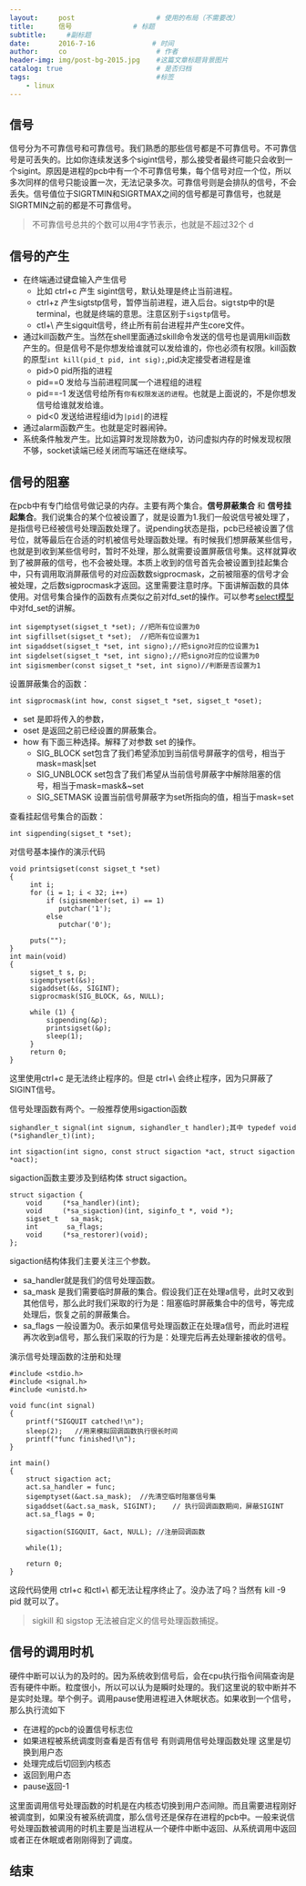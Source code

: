 ```yaml
---
layout:     post                    # 使用的布局（不需要改）
title:      信号               # 标题 
subtitle:     #副标题
date:       2016-7-16              # 时间
author:     co                      # 作者
header-img: img/post-bg-2015.jpg    #这篇文章标题背景图片
catalog: true                       # 是否归档
tags:                               #标签
    - linux
---
```

## 信号
信号分为不可靠信号和可靠信号。我们熟悉的那些信号都是不可靠信号。不可靠信号是可丢失的。比如你连续发送多个sigint信号，那么接受者最终可能只会收到一个sigint。原因是进程的pcb中有一个不可靠信号集，每个信号对应一个位，所以多次同样的信号只能设置一次，无法记录多次。可靠信号则是会排队的信号，不会丢失。信号值位于SIGRTMIN和SIGRTMAX之间的信号都是可靠信号，也就是SIGRTMIN之前的都是不可靠信号。
> 不可靠信号总共的个数可以用4字节表示，也就是不超过32个
d
## 信号的产生

- 在终端通过键盘输入产生信号 
  - 比如 ctrl+c 产生 sigint信号，默认处理是终止当前进程。
  - ctrl+z 产生sigtstp信号，暂停当前进程，进入后台。sig`t`stp中的t是terminal，也就是终端的意思。注意区别于`sigstp`信号。
  - ctl+\ 产生sigquit信号，终止所有前台进程并产生core文件。
- 通过kill函数产生。当然在shell里面通过skill命令发送的信号也是调用kill函数产生的。但是信号不是你想发给谁就可以发给谁的，你也必须有权限。kill函数的原型`int kill(pid_t pid, int sig);`,pid决定接受者进程是谁
  - pid>0 pid所指的进程
  - pid==0 发给与当前进程同属一个进程组的进程
  - pid==-1 发送信号给所有`你有权限发送的进程`。也就是上面说的，不是你想发信号给谁就发给谁。
  - pid<0 发送给进程组id为`|pid|`的进程
- 通过alarm函数产生。也就是定时器闹钟。
- 系统条件触发产生。比如运算时发现除数为0，访问虚拟内存的时候发现权限不够，socket读端已经关闭而写端还在继续写。

## 信号的阻塞
在pcb中有专门给信号做记录的内存。主要有两个集合。**信号屏蔽集合** 和 **信号挂起集合**。我们说集合的某个位被设置了，就是设置为1.我们一般说信号被处理了，是指信号已经被信号处理函数处理了。说pending状态是指，pcb已经被设置了信号位，就等最后在合适的时机被信号处理函数处理。有时候我们想屏蔽某些信号，也就是到收到某些信号时，暂时不处理，那么就需要设置屏蔽信号集。这样就算收到了被屏蔽的信号，也不会被处理。本质上收到的信号首先会被设置到挂起集合中，只有调用取消屏蔽信号的对应函数数sigprocmask，之前被阻塞的信号才会被处理，之后数sigprocmask才返回。这里需要注意时序。下面讲解函数的具体使用。对信号集合操作的函数有点类似之前对fd_set的操作。可以参考[select模型](https://whatplane.github.io/2017/07/17/network-select/)中对fd_set的讲解。

```
int sigemptyset(sigset_t *set); //把所有位设置为0
int sigfillset(sigset_t *set);  //把所有位设置为1
int sigaddset(sigset_t *set, int signo);//把signo对应的位设置为1
int sigdelset(sigset_t *set, int signo);//把signo对应的位设置为0
int sigismember(const sigset_t *set, int signo)//判断是否设置为1
```
设置屏蔽集合的函数：

```
int sigprocmask(int how, const sigset_t *set, sigset_t *oset); 
```
- set 是即将传入的参数，
- oset 是返回之前已经设置的屏蔽集合。
- how 有下面三种选择。解释了对参数 set 的操作。
  - SIG_BLOCK set包含了我们希望添加到当前信号屏蔽字的信号，相当于mask=mask|set
  - SIG_UNBLOCK set包含了我们希望从当前信号屏蔽字中解除阻塞的信号，相当于mask=mask&~set
  - SIG_SETMASK  设置当前信号屏蔽字为set所指向的值，相当于mask=set

查看挂起信号集合的函数：
```
int sigpending(sigset_t *set);	
```
对信号基本操作的演示代码

```
void printsigset(const sigset_t *set)
{
	 int i;
	 for (i = 1; i < 32; i++)
		 if (sigismember(set, i) == 1)
		 	putchar('1');
		 else
		 	putchar('0');

	 puts("");
}
int main(void)
{
	 sigset_t s, p;
	 sigemptyset(&s);
	 sigaddset(&s, SIGINT);
	 sigprocmask(SIG_BLOCK, &s, NULL);

	 while (1) {
		 sigpending(&p);
		 printsigset(&p);
		 sleep(1);
	 }
	 return 0;
}
```
这里使用ctrl+c 是无法终止程序的。但是 ctrl+\ 会终止程序，因为只屏蔽了SIGINT信号。

信号处理函数有两个。一般推荐使用sigaction函数

```
sighandler_t signal(int signum, sighandler_t handler);其中 typedef void (*sighandler_t)(int);

int sigaction(int signo, const struct sigaction *act, struct sigaction *oact);
```

sigaction函数主要涉及到结构体  struct sigaction。

```
struct sigaction {
    void     (*sa_handler)(int);
    void     (*sa_sigaction)(int, siginfo_t *, void *);
    sigset_t   sa_mask; 
    int       sa_flags; 
    void     (*sa_restorer)(void);
};
```
sigaction结构体我们主要关注三个参数。
- sa_handler就是我们的信号处理函数。
- sa_mask 是我们需要临时屏蔽的集合。假设我们正在处理a信号，此时又收到其他信号，那么此时我们采取的行为是：阻塞临时屏蔽集合中的信号，等完成处理后，恢复之前的屏蔽集合。
- sa_flags 一般设置为0。表示如果信号处理函数正在处理a信号，而此时进程再次收到a信号，那么我们采取的行为是：处理完后再去处理新接收的信号。

演示信号处理函数的注册和处理

```
#include <stdio.h>
#include <signal.h>
#include <unistd.h>

void func(int signal)
{
    printf("SIGQUIT catched!\n");
    sleep(2);   //用来模拟回调函数执行很长时间
    printf("func finished!\n");
}

int main()
{
    struct sigaction act;
    act.sa_handler = func;
    sigemptyset(&act.sa_mask);  //先清空临时阻塞信号集
    sigaddset(&act.sa_mask, SIGINT);    // 执行回调函数期间，屏蔽SIGINT
    act.sa_flags = 0;

    sigaction(SIGQUIT, &act, NULL); //注册回调函数

    while(1);

    return 0;
}
```
这段代码使用 ctrl+c 和ctl+\ 都无法让程序终止了。没办法了吗？当然有 kill -9 pid 就可以了。
> sigkill 和 sigstop 无法被自定义的信号处理函数捕捉。

## 信号的调用时机
硬件中断可以认为的及时的。因为系统收到信号后，会在cpu执行指令间隔查询是否有硬件中断。粒度很小，所以可以认为是瞬时处理的。我们这里说的软中断并不是实时处理。举个例子。调用pause使用进程进入休眠状态。如果收到一个信号，那么执行流如下
- 在进程的pcb的设置信号标志位 
- 如果进程被系统调度则查看是否有信号 有则调用信号处理函数处理 这里是切换到用户态
- 处理完成后切回到内核态 
- 返回到用户态
- pause返回-1

这里面调用信号处理函数的时机是在内核态切换到用户态间隙。而且需要进程刚好被调度到，如果没有被系统调度，那么信号还是保存在进程的pcb中。一般来说信号处理函数被调用的时机主要是当进程从一个硬件中断中返回、从系统调用中返回或者正在休眠或者刚刚得到了调度。

## 结束